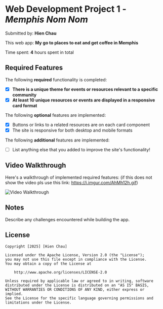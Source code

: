 # Web Development Project 1 - *Memphis Nom Nom*

Submitted by: **Hien Chau**

This web app: **My go to places to eat and get coffee in Memphis**

Time spent: **4** hours spent in total

## Required Features

The following **required** functionality is completed:

- [X] **There is a unique theme for events or resources relevant to a specific community**
- [X] **At least 10 unique resources or events are displayed in a responsive card format**

The following **optional** features are implemented:

- [X] Buttons or links to a related resources are on each card component
- [X] The site is responsive for both desktop and mobile formats

The following **additional** features are implemented:

* [ ] List anything else that you added to improve the site's functionality!

## Video Walkthrough

Here's a walkthrough of implemented required features: (if this does not show the video pls use this link: https://i.imgur.com/AhMh12h.gif)

<img src='https://i.imgur.com/AhMh12h.gif' title='Video Walkthrough' width='' alt='Video Walkthrough' />


## Notes

Describe any challenges encountered while building the app.

## License

    Copyright [2025] [Hien Chau]

    Licensed under the Apache License, Version 2.0 (the "License");
    you may not use this file except in compliance with the License.
    You may obtain a copy of the License at

        http://www.apache.org/licenses/LICENSE-2.0

    Unless required by applicable law or agreed to in writing, software
    distributed under the License is distributed on an "AS IS" BASIS,
    WITHOUT WARRANTIES OR CONDITIONS OF ANY KIND, either express or implied.
    See the License for the specific language governing permissions and
    limitations under the License.
